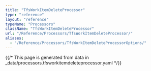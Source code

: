 ```yaml
---
title: "TfsWorkItemDeleteProcessor"
type: "reference"
layout: "reference"
typeName: "Processors"
className: "TfsWorkItemDeleteProcessor"
url: "/Reference/Processors/TfsWorkItemDeleteProcessor/"
aliases:
  - "/Reference/Processors/TfsWorkItemDeleteProcessorOptions/"
---
```


{{/* This page is generated from data in _data/processors.tfsworkitemdeleteprocessor.yaml */}}

